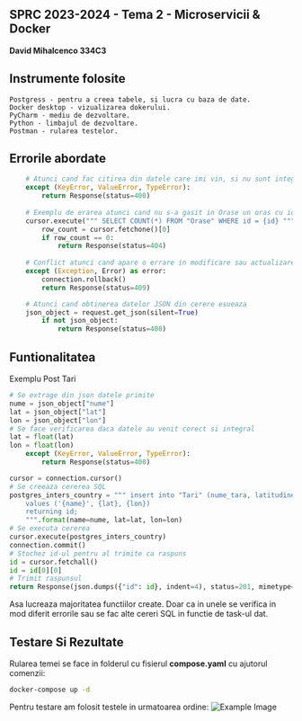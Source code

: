 ## SPRC 2023-2024 - Tema 2 - Microservicii & Docker

**David Mihalcenco 334C3**

## Instrumente folosite
    Postgress - pentru a creea tabele, si lucra cu baza de date.
    Docker desktop - vizualizarea dokerului.
    PyCharm - mediu de dezvoltare.
    Python - limbajul de dezvoltare.
    Postman - rularea testelor.

## Errorile abordate
```python
    # Atunci cand fac citirea din datele care imi vin, si nu sunt integre, sau nu corespund.
    except (KeyError, ValueError, TypeError):
        return Response(status=400)
    
    # Exemplu de erarea atunci cand nu s-a gasit in Orase un oras cu id-ul venit ca parametru
    cursor.execute(""" SELECT COUNT(*) FROM "Orase" WHERE id = {id} """.format(id=id))
        row_count = cursor.fetchone()[0]
        if row_count == 0:
            return Response(status=404)
    
    # Conflict atunci cand apare o errare in modificare sau actualizarea unei resurse 
    except (Exception, Error) as error:
        connection.rollback()
        return Response(status=409)

    # Atunci cand obtinerea datelor JSON din cerere esueaza
    json_object = request.get_json(silent=True)
        if not json_object:
            return Response(status=400)
```

## Funtionalitatea
Exemplu Post Tari
```python
# Se extrage din json datele primite
nume = json_object["nume"]
lat = json_object["lat"]
lon = json_object["lon"]
# Se face verificarea daca datele au venit corect si integral
lat = float(lat)
lon = float(lon)
    except (KeyError, ValueError, TypeError):
        return Response(status=400)

cursor = connection.cursor()
# Se creeaza cererea SQL
postgres_inters_country = """ insert into "Tari" (nume_tara, latitudine, longitudine)
    values ('{name}', {lat}, {lon})
    returning id;
    """.format(name=nume, lat=lat, lon=lon)
# Se executa cererea 
cursor.execute(postgres_inters_country)
connection.commit()
# Stochez id-ul pentru al trimite ca raspuns
id = cursor.fetchall()
id = id[0][0]
# Trimit raspunsul 
return Response(json.dumps({"id": id}, indent=4), status=201, mimetype="application/json")
```
Asa lucreaza majoritatea functiilor create. Doar ca in unele se verifica in mod diferit errorile
sau se fac alte cereri SQL in functie de task-ul dat.

## Testare Si Rezultate
Rularea temei se face in folderul cu fisierul **compose.yaml** cu ajutorul comenzii: 
```cmd
docker-compose up -d
```
Pentru testare am folosit testele in urmatoarea ordine: 
![Example Image](https://drive.google.com/uc?id=11HIR854NQ1uHxL0HDenXdfGLTKA0i2bE)








